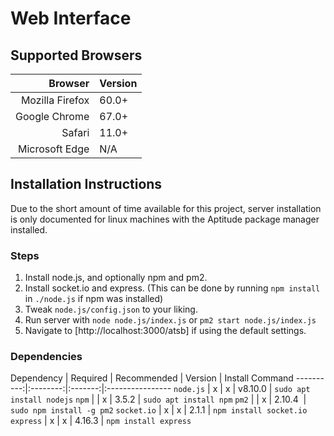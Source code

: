 # Web Interface

## Supported Browsers

Browser | Version
-------:|:------
Mozilla Firefox | 60.0+
Google Chrome | 67.0+
Safari | 11.0+
Microsoft Edge | N/A

## Installation Instructions

Due to the short amount of time available for this project, server installation is only documented for linux machines with the Aptitude package manager installed.

### Steps

1. Install node.js, and optionally npm and pm2.
2. Install socket.io and express. (This can be done by running `npm install` in `./node.js` if npm was installed)
3. Tweak `node.js/config.json` to your liking.
4. Run server with `node node.js/index.js` or `pm2 start node.js/index.js`
5. Navigate to [http://localhost:3000/atsb] if using the default settings.


### Dependencies

Dependency | Required | Recommended | Version | Install Command
----------:|:--------:|:-------:|:----------------
`node.js` 	| x | x | v8.10.0 	| `sudo apt install nodejs`
`npm` 		|   | x | 3.5.2 	| `sudo apt install npm`
`pm2` 		|   | x | 2.10.4 	| `sudo npm install -g pm2`
`socket.io` 	| x | x | 2.1.1 	| `npm install socket.io`
`express`	| x | x | 4.16.3 | `npm install express`
